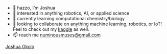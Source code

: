 - 👋 hazzo, I’m Joshua
- 👀 interested in anything robotics, AI, or applied science
- 🌱 currently learning computational chemistry/biology
- 💞️ looking to collaborate on anything machine learning, robotics, or IoT! Feel to check out my [kaggle](https://www.kaggle.com/joshuaokolo/code) as well.
- 📫 reach me numinousmuses@gmail.com

<!---
numinousmuses/numinousmuses is a ✨ special ✨ repository because its `README.md` (this file) appears on your GitHub profile.
You can click the Preview link to take a look at your changes.
--->

<div class="badge-base LI-profile-badge" data-locale="en_US" data-size="medium" data-theme="dark" data-type="VERTICAL" data-vanity="joshua-okolo-1a3b04248" data-version="v1"><a class="badge-base__link LI-simple-link" href="https://www.linkedin.com/in/joshua-okolo-1a3b04248?trk=profile-badge">Joshua Okolo</a></div>
